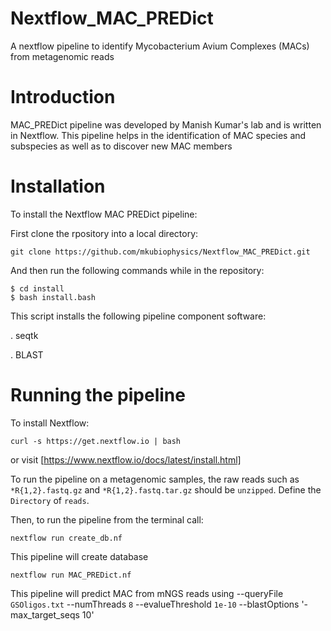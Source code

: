 # Nextflow_MAC_PREDict
A nextflow pipeline to identify Mycobacterium Avium Complexes (MACs) from metagenomic reads


# Introduction

MAC_PREDict pipeline was developed by Manish Kumar's lab and is written in Nextflow. This pipeline helps in the identification of MAC species and subspecies as well as to discover new MAC members

# Installation

To install the Nextflow MAC PREDict pipeline:

First clone the rpository into a local directory:

```
git clone https://github.com/mkubiophysics/Nextflow_MAC_PREDict.git
```
And then run the following commands while in the repository:

```
$ cd install
$ bash install.bash
```
This script installs the following pipeline component software:

. seqtk

. BLAST

# Running the pipeline

To install Nextflow: 

```
curl -s https://get.nextflow.io | bash
```
or visit [https://www.nextflow.io/docs/latest/install.html]

To run the pipeline on a metagenomic samples, the raw reads such as `*R{1,2}.fastq.gz` and `*R{1,2}.fastq.tar.gz` should be `unzipped`. Define the `Directory` of `reads`. 

Then, to run the pipeline from the terminal call:

```
nextflow run create_db.nf
```
This pipeline will create database

```
nextflow run MAC_PREDict.nf
```
This pipeline will predict MAC from mNGS reads using --queryFile `GSOligos.txt` --numThreads `8` --evalueThreshold `1e-10` --blastOptions '-max_target_seqs 10'
